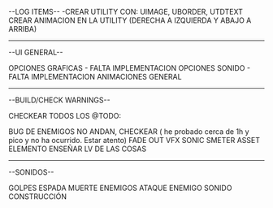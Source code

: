 --LOG ITEMS--
-CREAR UTILITY CON: UIMAGE, UBORDER, UTDTEXT
CREAR ANIMACION EN LA UTILITY (DERECHA A IZQUIERDA Y ABAJO A ARRIBA)


-------------------------------------------------------------------
--UI GENERAL--

OPCIONES GRAFICAS - FALTA IMPLEMENTACION
OPCIONES SONIDO - FALTA IMPLEMENTACION
ANIMACIONES GENERAL

-------------------------------------------------------------------
--BUILD/CHECK WARNINGS--

CHECKEAR TODOS LOS @TODO:

BUG DE ENEMIGOS NO ANDAN, CHECKEAR ( he probado cerca de 1h y pico y no ha ocurrido. Estar atento)
FADE OUT VFX SONIC SMETER ASSET ELEMENTO
ENSEÑAR LV DE LAS COSAS

--------------------------------------------------------------------------------------------------
--SONIDOS--

GOLPES ESPADA
MUERTE ENEMIGOS
ATAQUE ENEMIGO
SONIDO CONSTRUCCIÓN